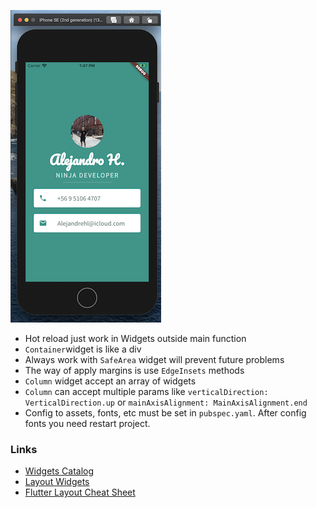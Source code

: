 ![project-showcase](https://github.com/Alejandrehl/micard-app/blob/master/images/readme.png)

- Hot reload just work in Widgets outside main function
- `Container`widget is like a div
- Always work with `SafeArea` widget will prevent future problems 
- The way of apply margins is use `EdgeInsets` methods 
- `Column` widget accept an array of widgets 
- `Column` can accept multiple params like `verticalDirection: VerticalDirection.up`
 or `mainAxisAlignment: MainAxisAlignment.end`
 - Config to assets, fonts, etc must be set in `pubspec.yaml`. After config fonts you need restart project.
 
### Links
 
- [Widgets Catalog](https://flutter.dev/docs/development/ui/widgets)
- [Layout Widgets](https://flutter.dev/docs/development/ui/widgets/layout)
- [Flutter Layout Cheat Sheet](https://medium.com/flutter-community/flutter-layout-cheat-sheet-5363348d037e)